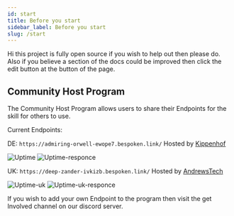 ```yaml
---
id: start
title: Before you start
sidebar_label: Before you start
slug: /start
---
```


Hi this project is fully open source if you wish to help out then please do.
Also if you believe a section of the docs could be improved then click the edit button at the button of the page.

## Community Host Program

The Community Host Program allows users to share their Endpoints for the skill for others to use.

Current Endpoints:

DE: ``` https://admiring-orwell-ewope7.bespoken.link/ ``` 
Hosted by [Kippenhof](https://github.com/Kippenhof)

![Uptime](https://img.shields.io/endpoint?url=https://raw.githubusercontent.com/unofficial-skills/alpha-video-community-host-status/master/api/de-germany/uptime.json)
![Uptime-responce](https://img.shields.io/endpoint?url=https://raw.githubusercontent.com/unofficial-skills/alpha-video-community-host-status/master/api/de-germany/response-time-day.json)

UK: ``` https://deep-zander-ivkizb.bespoken.link/ ``` 
Hosted by [AndrewsTech](https://github.com/andrewstech)

![Uptime-uk](https://img.shields.io/endpoint?url=https://raw.githubusercontent.com/unofficial-skills/alpha-video-community-host-status/master/api/uk-england/uptime.json)
![Uptime-uk-responce](https://img.shields.io/endpoint?url=https://raw.githubusercontent.com/unofficial-skills/alpha-video-community-host-status/master/api/uk-england/response-time-day.json)


If you wish to add your own Endpoint to the program then visit the get Involved channel on our discord server.



